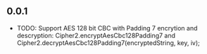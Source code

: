## 0.0.1

* TODO: Support AES 128 bit CBC with Padding 7 encrytion and descryption: Cipher2.encryptAesCbc128Padding7 and Cipher2.decryptAesCbc128Padding7(encryptedString, key, iv);
